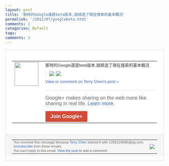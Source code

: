 ```yaml
---
layout: post
title: '那時的Google還是beta版本,就締造了現在搜索的基本概況'
permalink: '/2012/07/googlebeta.html'
comments: 1
categories: Default
tags: 
comments: 1
---
```

<div style="border:solid 1px #dfdfdf;color:#686868;font:13px Arial"><div style="background-color:#fff;padding:20px;"><table cellpadding="0" cellspacing="0"><tr><td style="padding-right:15px;vertical-align:top"><a href="https://plus.google.com/_/notifications/emlink?emrecipient=109554455967099403328&amp;emid=COmQ4vTYgrECFQhYNAodiTYAAA&amp;path=%2F108643996575278738906&amp;dt=1341496772564&amp;uob=8"><img height="75" src="https://lh3.googleusercontent.com/-KKRGTyJ5Bl0/AAAAAAAAAAI/AAAAAAAAEEY/jllxqER5dCk/s75-c-k-a/photo.jpg" style="border:solid 1px #cccccc;" width="75"/></a></td><td style="width:578px;color:#333;font:13px Arial;vertical-align:top;"><div style="padding-bottom:10px">那時的Google還是beta版本,就締<wbr/>造了現在搜索的基本概況</div><div style="margin-bottom:10px;padding-left:10px; border-left:2px solid #EAEAEA"><span style="margin-right:5px"><a href="https://plus.google.com/_/notifications/emlink?emrecipient=109554455967099403328&amp;emid=COmQ4vTYgrECFQhYNAodiTYAAA&amp;path=%2F108643996575278738906%2Fposts%2FcGzzskNRGVp%3Fgpinv%3DAMIXal_FeTURjYQi4q2gd19S0kVrWsfRhuC3PracJqEhPOaBGdIZYX2LrQ1SxspnF0dTSoxn-lxrPQw7v2RgnmdSSdJMd9p5AoJ2VMr6hIL9SWmTvXFLnbg&amp;dt=1341496772564&amp;uob=8" style="zSoyz;"><img border="0" src="https://lh3.googleusercontent.com/-9MIYsnNhK9E/T_Wc-SSccMI/AAAAAAAAXzU/wVw1GgmOuPk/w160/QQ%25E6%258B%25BC%25E9%259F%25B3%25E6%2588%25AA%25E5%259B%25BE%25E6%259C%25AA%25E5%2591%25BD%25E5%2590%258D.png" style="max-height:200px;max-width:275px"/></a></span><span style="margin-right:5px"><a href="https://plus.google.com/_/notifications/emlink?emrecipient=109554455967099403328&amp;emid=COmQ4vTYgrECFQhYNAodiTYAAA&amp;path=%2F108643996575278738906%2Fposts%2FcGzzskNRGVp%3Fgpinv%3DAMIXal_FeTURjYQi4q2gd19S0kVrWsfRhuC3PracJqEhPOaBGdIZYX2LrQ1SxspnF0dTSoxn-lxrPQw7v2RgnmdSSdJMd9p5AoJ2VMr6hIL9SWmTvXFLnbg&amp;dt=1341496772564&amp;uob=8" style="zSoyz;"><img border="0" src="https://lh3.googleusercontent.com/-tm8Y9g622jM/T_WdkqJH4nI/AAAAAAAAXzg/HQ_mKRzlkL8/w160/QQ%25E6%258B%25BC%25E9%259F%25B3%25E6%2588%25AA%25E5%259B%25BE%25E6%259C%25AA%25E5%2591%25BD%25E5%2590%258D1.png" style="max-height:200px;max-width:275px"/></a></span></div><a href="https://plus.google.com/_/notifications/emlink?emrecipient=109554455967099403328&amp;emid=COmQ4vTYgrECFQhYNAodiTYAAA&amp;path=%2F108643996575278738906%2Fposts%2FcGzzskNRGVp%3Fgpinv%3DAMIXal_FeTURjYQi4q2gd19S0kVrWsfRhuC3PracJqEhPOaBGdIZYX2LrQ1SxspnF0dTSoxn-lxrPQw7v2RgnmdSSdJMd9p5AoJ2VMr6hIL9SWmTvXFLnbg&amp;dt=1341496772564&amp;uob=8" style="color:#3366CC;text-decoration:none;">View or comment on Terry Chen's post »</a><div style="margin-top:20px;border-top:solid 1px #dfdfdf"><div style="padding:15px 0;color:#686868;font:16px Arial;">Google+ makes sharing on the web more like sharing in real life. <a href="http://www.google.com/+/learnmore/" style="color:#3366CC;text-decoration:none;">Learn more</a>.</div><a href="https://plus.google.com/_/notifications/emlink?emrecipient=109554455967099403328&amp;emid=COmQ4vTYgrECFQhYNAodiTYAAA&amp;path=%2F%3Fgpinv%3DAMIXal_FeTURjYQi4q2gd19S0kVrWsfRhuC3PracJqEhPOaBGdIZYX2LrQ1SxspnF0dTSoxn-lxrPQw7v2RgnmdSSdJMd9p5AoJ2VMr6hIL9SWmTvXFLnbg&amp;dt=1341496772564&amp;uob=8" style="display:inline-block;padding:7px 15px;background-color:#d44b38; color:#fff;font-size:16px; font-weight:bold;border-radius:2px;-webkit-border-radius:2px; -moz-border-radius:2px;border:solid 1px #c43b28; white-space:nowrap;text-decoration:none">Join Google+</a></div></td></tr></table></div><div style="border-top:solid 1px #dfdfdf;padding:0 20px; background-color:#f5f5f5"><table cellpadding="0" cellspacing="0" style="height:50px"><tbody><tr><td style="vertical-align:middle;width:100%; color:#636363;font:11px Arial; line-height:120%">You received this message because <a href="https://plus.google.com/_/notifications/emlink?emrecipient=109554455967099403328&amp;emid=COmQ4vTYgrECFQhYNAodiTYAAA&amp;path=%2F108643996575278738906%3Fgpinv%3DAMIXal_FeTURjYQi4q2gd19S0kVrWsfRhuC3PracJqEhPOaBGdIZYX2LrQ1SxspnF0dTSoxn-lxrPQw7v2RgnmdSSdJMd9p5AoJ2VMr6hIL9SWmTvXFLnbg&amp;dt=1341496772564&amp;uob=8" style="color:#3366CC;text-decoration:none;">Terry Chen</a> shared it with 1265133686@qq.com. <a href="https://plus.google.com/_/notifications/emlink?emrecipient=109554455967099403328&amp;emid=COmQ4vTYgrECFQhYNAodiTYAAA&amp;path=%2F_%2Fnonplus%2Femailsettings%3Fgpinv%3DAMIXal_FeTURjYQi4q2gd19S0kVrWsfRhuC3PracJqEhPOaBGdIZYX2LrQ1SxspnF0dTSoxn-lxrPQw7v2RgnmdSSdJMd9p5AoJ2VMr6hIL9SWmTvXFLnbg%26est%3DADH5u8VXZKdZowHN-fpaf5eBiHZiPIsUOVhBIAuITO2jqOXndJhuvP0MtRXpc8zWyT-hzgXdue3YgiA7LL5lAJdaiZYDZx40dtyX8TA6iTTeeQTTXYlnaGSz_Vb2tt7hGfNNAOcxgolR&amp;dt=1341496772564&amp;uob=8" style="color:#3366CC;text-decoration:none;">Unsubscribe</a> from these emails.<br/>You can't reply to this email. <a href="https://plus.google.com/_/notifications/emlink?emrecipient=109554455967099403328&amp;emid=COmQ4vTYgrECFQhYNAodiTYAAA&amp;path=%2F108643996575278738906%2Fposts%2FcGzzskNRGVp%3Fgpinv%3DAMIXal_FeTURjYQi4q2gd19S0kVrWsfRhuC3PracJqEhPOaBGdIZYX2LrQ1SxspnF0dTSoxn-lxrPQw7v2RgnmdSSdJMd9p5AoJ2VMr6hIL9SWmTvXFLnbg&amp;dt=1341496772564&amp;uob=8" style="color:#3366CC;text-decoration:none;">View the post</a> to add a comment.<br/></td><td><img src="https://ssl.gstatic.com/s2/oz/images/notifications/logo/google-plus-6617a72bb36cc548861652780c9e6ff1.png"/></td></tr></tbody></table></div></div>